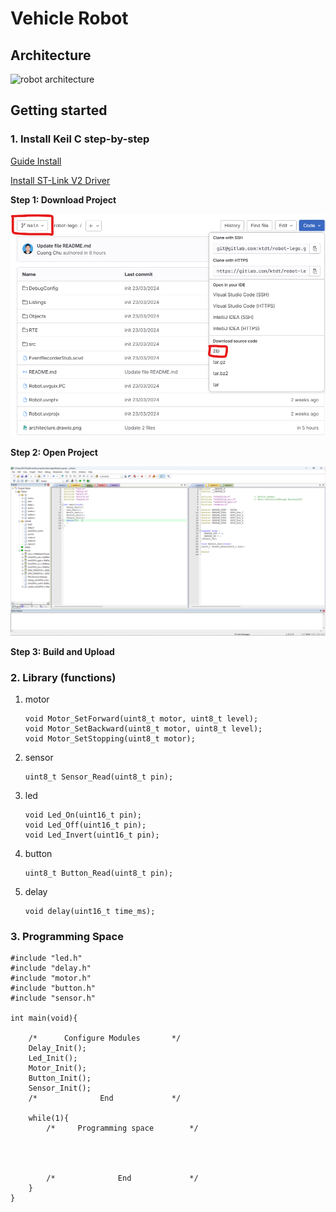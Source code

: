 # Vehicle Robot

## Architecture
![robot architecture](architecture.drawio.png)
## Getting started

### 1. Install Keil C step-by-step
[Guide Install](https://ptiteduvn-my.sharepoint.com/personal/biennq_ptit_edu_vn/_layouts/15/onedrive.aspx?id=%2Fpersonal%2Fbiennq%5Fptit%5Fedu%5Fvn%2FDocuments%2F2%2EC%C3%A1c%20m%C3%B4n%20h%E1%BB%8Dc%2F1%2EVi%20x%E1%BB%AD%20l%C3%BD%2F2%2EDocument%2F1%2E%20Ph%E1%BA%A7n%20m%E1%BB%81m&ga=1)

[Install ST-Link V2 Driver](https://tapit.vn/huong-dan-cai-dat-driver-cho-mach-nap-st-link-v2/)

**Step 1: Download Project**

![download](download.png)

**Step 2: Open Project**

![open](open.png)

**Step 3: Build and Upload**

### 2. Library (functions)
1. motor
    ```
    void Motor_SetForward(uint8_t motor, uint8_t level);
    void Motor_SetBackward(uint8_t motor, uint8_t level);
    void Motor_SetStopping(uint8_t motor);
    ```
1. sensor
    ```
    uint8_t Sensor_Read(uint8_t pin);
    ```
1. led
    ```
    void Led_On(uint16_t pin);
    void Led_Off(uint16_t pin);
    void Led_Invert(uint16_t pin);
    ```
1. button
    ```
    uint8_t Button_Read(uint8_t pin);
    ```
1. delay
    ```
    void delay(uint16_t time_ms);
    ```
### 3. Programming Space
```
#include "led.h"
#include "delay.h"
#include "motor.h"
#include "button.h"
#include "sensor.h"

int main(void){

    /*      Configure Modules       */
	Delay_Init();
	Led_Init();
	Motor_Init();
	Button_Init();
	Sensor_Init();
    /*              End             */

	while(1){		
        /*     Programming space        */




        /*              End             */
	}
}
```